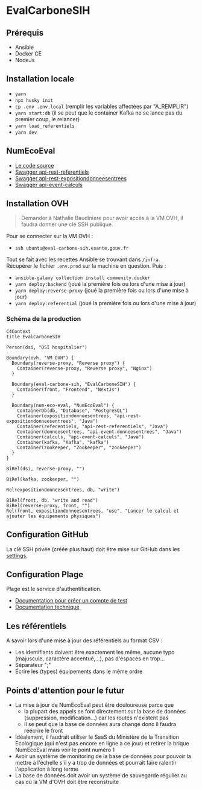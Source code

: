 # EvalCarboneSIH

## Prérequis

- Ansible
- Docker CE
- NodeJs

## Installation locale

- `yarn`
- `npx husky init`
- `cp .env .env.local` (remplir les variables affectées par "A_REMPLIR")
- `yarn start:db` (il se peut que le container Kafka ne se lance pas du premier coup, le relancer)
- `yarn load_referentiels`
- `yarn dev`

## NumEcoEval

- [Le code source](https://gitlab-forge.din.developpement-durable.gouv.fr/pub/numeco/m4g/numecoeval)
- [Swagger api-rest-referentiels](http://localhost:18080/swagger-ui/index.html)
- [Swagger api-rest-expositiondonneesentrees](http://localhost:18081/swagger-ui/index.html)
- [Swagger api-event-calculs](http://localhost:18085/swagger-ui/index.html)

## Installation OVH

>Demander à Nathalie Baudiniere pour avoir accès à la VM OVH, il faudra donner une clé SSH publique.

Pour se connecter sur la VM OVH :

- `ssh ubuntu@eval-carbone-sih.esante.gouv.fr`

Tout se fait avec les recettes Ansible se trouvant dans `/infra`.\
Récupérer le fichier `.env.prod` sur la machine en question.
Puis :

- `ansible-galaxy collection install community.docker`
- `yarn deploy:backend` (joué la première fois ou lors d'une mise à jour)
- `yarn deploy:reverse-proxy` (joué la première fois ou lors d'une mise à jour)
- `yarn deploy:referential` (joué la première fois ou lors d'une mise à jour)

### Schéma de la production

```mermaid
C4Context
title EvalCarboneSIH

Person(dsi, "DSI hospitalier")

Boundary(ovh, "VM OVH") {
  Boundary(reverse-proxy, "Reverse proxy") {
    Container(reverse-proxy, "Reverse proxy", "Nginx")
  }

  Boundary(eval-carbone-sih, "EvalCarboneSIH") {
    Container(front, "Frontend", "NextJs")
  }

  Boundary(num-eco-eval, "NumEcoEval") {
    ContainerDb(db, "Database", "PostgreSQL")
    Container(expositiondonneesentrees, "api-rest-expositiondonneesentrees", "Java")
    Container(referentiels, "api-rest-referentiels", "Java")
    Container(donneesentrees, "api-event-donneesentrees", "Java")
    Container(calculs, "api-event-calculs", "Java")
    Container(kafka, "Kafka", "kafka")
    Container(zookeeper, "Zookeeper", "zookeeper")
  }
}

BiRel(dsi, reverse-proxy, "")

BiRel(kafka, zookeeper, "")

Rel(expositiondonneesentrees, db, "write")

BiRel(front, db, "write and read")
BiRel(reverse-proxy, front, "")
Rel(front, expositiondonneesentrees, "use", "Lancer le calcul et ajouter les équipements physiques")
```

## Configuration GitHub

La clé SSH privée (créée plus haut) doit être mise sur GitHub dans les [settings](https://github.com/ansforge/Eval-Carbone-SIH/settings/secrets/actions).

## Configuration Plage

Plage est le service d'authentification.

- [Documentation pour créer un compte de test](https://atih.atlassian.net/wiki/spaces/PUBLIC/pages/2979692685/Plage)
- [Documentation technique](https://atih.atlassian.net/wiki/external/YjE4MTQzOGU0YTNmNDFjNDg3MDcxMjY4NThkMzYzNGE)

## Les référentiels

A savoir lors d'une mise à jour des référentiels au format CSV :

- Les identifiants doivent être exactement les même, aucune typo (majuscule, caractère accentué,…), pas d'espaces en trop…
- Séparateur ";"
- Écrire les (types) équipements dans le même ordre

## Points d'attention pour le futur

- La mise à jour de NumEcoEval peut être douloureuse parce que
  - la plupart des appels se font directement sur la base de données (suppression, modification...) car les routes n'existent pas
  - il se peut que la base de données aura changé donc il faudra réécrire le front
- Idéalement, il faudrait utiliser le SaaS du Ministère de la Transition Ecologique (qui n'est pas encore en ligne à ce jour) et retirer la brique NumEcoEval mais voir le point numéro 1
- Avoir un système de monitoring de la base de données pour pouvoir la mettre à l'échelle s'il y a trop de données et pourrait faire ralentir l'application à long terme
- La base de données doit avoir un système de sauvegarde régulier au cas où la VM d'OVH doit être reconstruite
